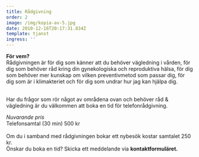 ```yaml
---
title: Rådgivning
order: 2
image: /img/kopia-av-5.jpg
date: 2010-12-16T20:17:31.834Z
template: tjanst
ingress: ''
---
```

**För vem?** <br/>Rådgivningen är för dig som känner att du behöver vägledning i vården, för dig som behöver råd kring din gynekologiska och reproduktiva hälsa, för dig som behöver mer kunskap om vilken preventivmetod som passar dig, för dig som är i klimakteriet och för dig som undrar hur jag kan hjälpa dig. <br/><br/>

Har du frågor som rör något av områdena ovan och behöver råd & vägledning är du välkommen att boka en tid för telefonrådgivning.<br/>

*Nuvarande pris*<br/>Telefonsamtal (30 min) 500 kr\
<br/>Om du i samband med rådgivningen bokar ett nybesök kostar samtalet 250 kr.<br/>Önskar du boka en tid? Skicka ett meddelande via **kontaktformuläret.**